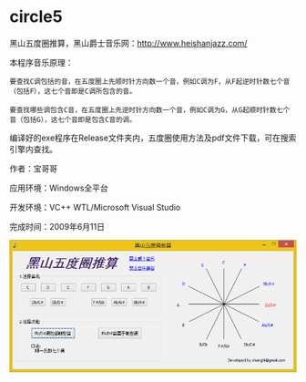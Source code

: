 circle5
=======

黑山五度圈推算，黑山爵士音乐网：http://www.heishanjazz.com/

本程序音乐原理：

	要查找C调包括的音，在五度圈上先顺时针方向数一个音，例如C调为F，从F起逆时针数七个音（包括F），这七个音即是C调所包含的音。

	要查找哪些调包含C音，在五度圈上先逆时针方向数一个音，例如C调为G，从G起顺时针数七个音（包括G），这七个音即是包含C音的调。

编译好的exe程序在Release文件夹内，五度圈使用方法及pdf文件下载，可在搜索引擎内查找。

作者：宝哥哥

应用环境：Windows全平台

开发环境：VC++ WTL/Microsoft Visual Studio

完成时间：2009年6月11日

![截图](Screenshot/20130219115011.png)
